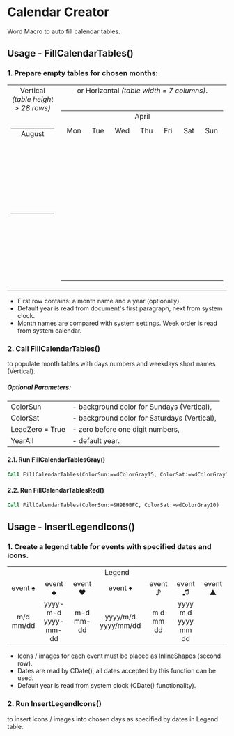 ﻿# Calendar Creator

Word Macro to auto fill calendar tables.


## Usage - FillCalendarTables()

### 1. Prepare empty tables for chosen months:
<table>
<tr><td align="center" valign="top">Vertical <i>(table height > 28 rows)</i><br><br>
  <table>
    <tr><td width="250" colspan="3" align="center">August</td></tr>
    <tr><td width="35"></td><td width="40"></td><td></td></tr>
    <tr><td></td><td></td><td></td></tr>
    <tr><td></td><td></td><td></td></tr>
    <tr><td></td><td></td><td></td></tr>
    <tr><td></td><td></td><td></td></tr>
    <tr><td></td><td></td><td></td></tr>
    <tr><td></td><td></td><td></td></tr>
    <tr><td></td><td></td><td></td></tr>
    <tr><td></td><td></td><td></td></tr>
    <tr><td></td><td></td><td></td></tr>
    <tr><td></td><td></td><td></td></tr>
    <tr><td></td><td></td><td></td></tr>
    <tr><td></td><td></td><td></td></tr>
    <tr><td></td><td></td><td></td></tr>
    <tr><td></td><td></td><td></td></tr>
    <tr><td></td><td></td><td></td></tr>
    <tr><td></td><td></td><td></td></tr>
    <tr><td></td><td></td><td></td></tr>
    <tr><td></td><td></td><td></td></tr>
    <tr><td></td><td></td><td></td></tr>
    <tr><td></td><td></td><td></td></tr>
    <tr><td></td><td></td><td></td></tr>
    <tr><td></td><td></td><td></td></tr>
    <tr><td></td><td></td><td></td></tr>
    <tr><td></td><td></td><td></td></tr>
    <tr><td></td><td></td><td></td></tr>
    <tr><td></td><td></td><td></td></tr>
    <tr><td></td><td></td><td></td></tr>
  </table></td>

  <td align="center" valign="top">or Horizontal <i>(table width = 7 columns)</i>.<br><br>
  <table>
    <tr><td colspan="7" align="center">April</td></tr>
    <tr height="40" align="center"><td width="85">Mon</td><td width="85">Tue</td><td width="85">Wed</td><td width="85">Thu</td><td width="85">Fri</td><td width="85">Sat</td><td width="85">Sun</td>
    <tr height="54"><td></td><td></td><td></td><td></td><td></td><td></td><td></td>
    <tr height="54"><td></td><td></td><td></td><td></td><td></td><td></td><td></td>
    <tr height="54"><td></td><td></td><td></td><td></td><td></td><td></td><td></td>
    <tr height="54"><td></td><td></td><td></td><td></td><td></td><td></td><td></td>
    <tr height="54"><td></td><td></td><td></td><td></td><td></td><td></td><td></td>
    <tr height="54"><td></td><td></td><td></td><td></td><td></td><td></td><td></td>
    </tr>
  </table>
</td></tr>
</table>

* First row contains: a month name and a year (optionally).
* Default year is read from document's first paragraph, next from system clock.
* Month names are compared with system settings. Week order is read from system calendar.

### 2. Call FillCalendarTables()
to populate month tables with days numbers and weekdays short names (Vertical).

##### Optional Parameters:
<table>
  <tr><td>ColorSun</td><td>- background color for Sundays (Vertical),</td></tr>
  <tr><td>ColorSat</td><td>- background color for Saturdays (Vertical),</td></tr>
  <tr><td>LeadZero = True</td><td>- zero before one digit numbers,</td></tr>
  <tr><td>YearAll</td><td>- default year.</td></tr>
</table>

#### 2.1. Run FillCalendarTablesGray()
```vb
Call FillCalendarTables(ColorSun:=wdColorGray15, ColorSat:=wdColorGray10)
```

#### 2.2. Run FillCalendarTablesRed()
```vb
Call FillCalendarTables(ColorSun:=&H9B9BFC, ColorSat:=wdColorGray10)
```


## Usage - InsertLegendIcons()

### 1. Create a legend table for events with specified dates and icons.
<table>
  <tr><td colspan="7" align="center">Legend</td></tr>
  <tr align="center"><td>event ♠</td><td>event ♣</td><td>event ♥</td><td>event ♦</td><td>event ♪</td><td>event ♫</td><td>event ▲</td></tr>
  <tr align="center">
    <td width="128">m/d<br>mm/dd</td>
    <td width="128">yyyy-m-d<br>yyyy-mm-dd</td>
    <td width="128">m-d<br>mm-dd<br></td>
    <td width="128">yyyy/m/d<br>yyyy/mm/dd</td>
    <td width="128">m d<br>mm dd</td>
    <td width="128">yyyy m d<br>yyyy mm dd</td>
    <td width="128"></td>
  </tr>
</table>

* Icons / images for each event must be placed as InlineShapes (second row).
* Dates are read by CDate(), all dates accepted by this function can be used.
* Default year is read from system clock (CDate() functionality).

### 2. Run InsertLegendIcons()
to insert icons / images into chosen days as specified by dates in Legend table.